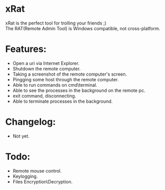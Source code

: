 # xRat
xRat is the perfect tool for trolling your friends ;)<br/>
The RAT(Remote Admin Tool) is Windows compatible, not cross-platform.

# Features:
- Open a uri via Internet Explorer.
- Shutdown the remote computer.
- Taking a screenshot of the remote computer's screen.
- Pingging some host through the remote computer.
- Able to run commands on cmd\terminal.
- Able to see the processes in the background on the remote pc.
- exit command, disconnecting.
- Able to terminate processes in the background.

# Changelog:
- Not yet.

# Todo:
- Remote mouse control.
- Keylogging.
- Files Encryption\Decryption.
